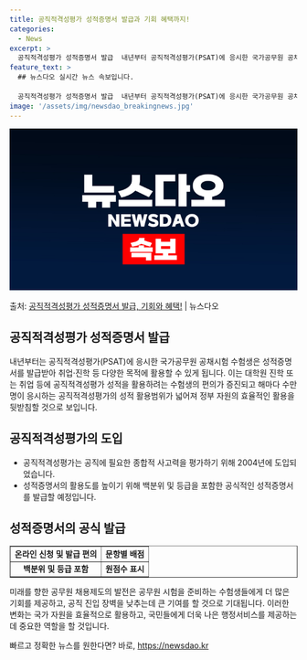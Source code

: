 ```yaml
---
title: 공직적격성평가 성적증명서 발급과 기회 혜택까지!
categories:
  - News
excerpt: >
  공직적격성평가 성적증명서 발급  내년부터 공직적격성평가(PSAT)에 응시한 국가공무원 공채시험 수험생은 성적…
feature_text: >
  ## 뉴스다오 실시간 뉴스 속보입니다.

  공직적격성평가 성적증명서 발급  내년부터 공직적격성평가(PSAT)에 응시한 국가공무원 공채시험 수험생은 성적…
image: '/assets/img/newsdao_breakingnews.jpg'
---
```


![뉴스다오 속보](/assets/img/newsdao_breakingnews.jpg)

<p>출처: <a href="https://newsdao.kr/4385" rel="dofollow">공직적격성평가 성적증명서 발급, 기회와 혜택!</a> | 뉴스다오</p>

<h2 data-ke-size="size26">공직적격성평가 성적증명서 발급</h2>
<p data-ke-size="size16">내년부터는 공직적격성평가(PSAT)에 응시한 국가공무원 공채시험 수험생은 성적증명서를 발급받아 취업·진학 등 다양한 목적에 활용할 수 있게 됩니다. 이는 대학원 진학 또는 취업 등에 공직적격성평가 성적을 활용하려는 수험생의 편의가 증진되고 해마다 수만 명이 응시하는 공직적격성평가의 성적 활용범위가 넓어져 정부 자원의 효율적인 활용을 뒷받침할 것으로 보입니다.</p>

<h2 data-ke-size="size26">공직적격성평가의 도입</h2>
<ul>
  <li>공직적격성평가는 공직에 필요한 종합적 사고력을 평가하기 위해 2004년에 도입되었습니다.</li>
  <li>성적증명서의 활용도를 높이기 위해 백분위 및 등급을 포함한 공식적인 성적증명서를 발급할 예정입니다.</li>
</ul>

<h2 data-ke-size="size26">성적증명서의 공식 발급</h2>
<table style="width: 100%;" border="1">
  <tbody>
    <tr>
      <td style="text-align: center; height: 17px;"><b>온라인 신청 및 발급 편의</b></td>
      <td style="text-align: center; height: 17px;"><b>문항별 배점</b></td>
    </tr>
    <tr>
      <td style="text-align: center; height: 17px;"><b>백분위 및 등급 포함</b></td>
      <td style="text-align: center; height: 17px;"><b>원점수 표시</b></td>
    </tr>
  </tbody>
</table>
<p data-ke-size="size16">미래를 향한 공무원 채용제도의 발전은 공무원 시험을 준비하는 수험생들에게 더 많은 기회를 제공하고, 공직 진입 장벽을 낮추는데 큰 기여를 할 것으로 기대됩니다. 이러한 변화는 국가 자원을 효율적으로 활용하고, 국민들에게 더욱 나은 행정서비스를 제공하는 데 중요한 역할을 할 것입니다.</p>
<p data-ke-size="size16"></p> 

빠르고 정확한 뉴스를 원한다면? 바로, <a href="https://newsdao.kr" rel="dofollow">https://newsdao.kr</a>


